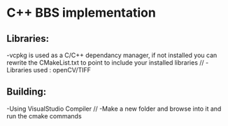 # C++ BBS implementation
## Libraries:
-vcpkg is used as a C/C++ dependancy manager, if not installed you can rewrite the CMakeList.txt to point to include your installed libraries
//
-Libraries used : openCV/TIFF
## Building:
-Using VisualStudio Compiler
//
-Make a new folder and browse into it and run the cmake commands
